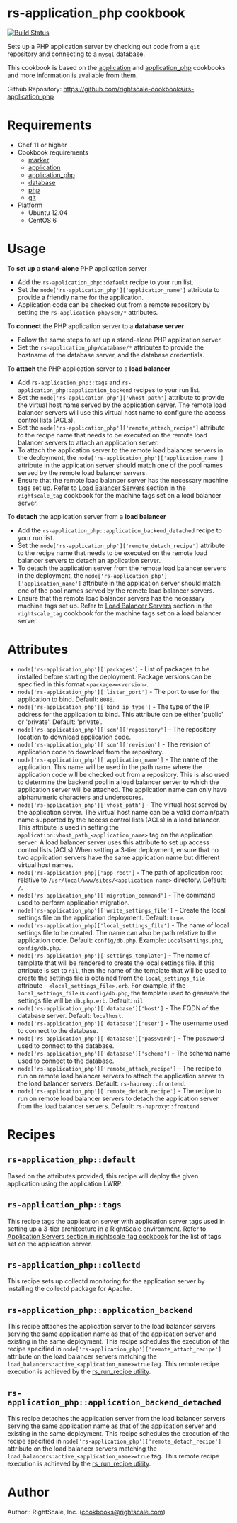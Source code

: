 # rs-application_php cookbook

[![Build Status](https://travis-ci.org/rightscale-cookbooks/rs-application_php.png?branch=master)](https://travis-ci.org/rightscale-cookbooks/rs-application_php)

Sets up a PHP application server by checking out code from a `git` repository and connecting to a `mysql` database.

This cookbook is based on the [application] and [application_php] cookbooks and more information is available from them.

[application]: https://github.com/poise/application/blob/master/README.md
[application_php]: https://github.com/poise/application_php/blob/master/README.md

Github Repository: https://github.com/rightscale-cookbooks/rs-application_php

# Requirements

* Chef 11 or higher
* Cookbook requirements
  * [marker](http://community.opscode.com/cookbooks/marker)
  * [application](http://community.opscode.com/cookbooks/application)
  * [application_php](http://community.opscode.com/cookbooks/application_php)
  * [database](http://community.opscode.com/cookbooks/database)
  * [php](http://community.opscode.com/cookbooks/php)
  * [git](http://community.opscode.com/cookbooks/git)
* Platform
  * Ubuntu 12.04
  * CentOS 6

# Usage

To **set up** a **stand-alone** PHP application server

* Add the `rs-application_php::default` recipe to your run list.
* Set the `node['rs-application_php']['application_name']` attribute to provide a friendly name for
  the application.
* Application code can be checked out from a remote repository by setting the `rs-application_php/scm/*`
  attributes.

To **connect** the PHP application server to a **database server**

* Follow the same steps to set up a stand-alone PHP application server.
* Set the `rs-application_php/database/*` attributes to provide the hostname of the database server,
  and the database credentials.

To **attach** the PHP application server to a **load balancer**

* Add `rs-application_php::tags` and `rs-application_php::application_backend` recipes to your run
  list.
* Set the `node['rs-application_php']['vhost_path']` attribute to provide the virtual host name
  served by the application server. The remote load balancer servers will use this virtual host name
  to configure the access control lists (ACLs).
* Set the `node['rs-application_php']['remote_attach_recipe']` attribute to the recipe name that
  needs to be executed on the remote load balancer servers to attach an application server.
* To attach the application server to the remote load balancer servers in the deployment, the
  `node['rs-application_php']['application_name']` attribute in the application server should match
  one of the pool names served by the remote load balancer servers.
* Ensure that the remote load balancer server has the necessary machine tags set up. Refer to
  [Load Balancer Servers][Load Balancer Servers] section in the `rightscale_tag` cookbook for the
  machine tags set on a load balancer server.

To **detach** the application server from a **load balancer**

* Add the `rs-application_php::application_backend_detached` recipe to your run list.
* Set the `node['rs-application_php']['remote_detach_recipe']` attribute to the recipe name that
  needs to be executed on the remote load balancer servers to detach an application server.
* To detach the application server from the remote load balancer servers in the deployment, the
  `node['rs-application_php']['application_name']` attribute in the application server should match
  one of the pool names served by the remote load balancer servers.
* Ensure that the remote load balancer servers has the necessary machine tags set up. Refer to
  [Load Balancer Servers][Load Balancer Servers] section in the `rightscale_tag` cookbook for the
  machine tags set on a load balancer server.

[Load Balancer Servers]: https://github.com/rightscale-cookbooks/rightscale_tag#load-balancer-servers

# Attributes

* `node['rs-application_php']['packages']` - List of packages to be installed before
  starting the deployment. Package versions can be specified in this format `<package>=<version>`.
* `node['rs-application_php']['listen_port']` - The port to use for the application to bind.
  Default: `8080`.
* `node['rs-application_php']['bind_ip_type']` - The type of the IP address for the application to
  bind. This attribute can be either 'public' or 'private'. Default: 'private'.
* `node['rs-application_php']['scm']['repository']` - The repository location to download
  application code.
* `node['rs-application_php']['scm']['revision']` - The revision of application code to
  download from the repository.
* `node['rs-application_php']['application_name']` - The name of the application. This name will be
  used in the path name where the application code will be checked out from a repository. This is
  also used to determine the backend pool in a load balancer server to which the application server
  will be attached. The application name can only have alphanumeric characters and underscores.
* `node['rs-application_php']['vhost_path']` - The virtual host served by the application server.
  The virtual host name can be a valid domain/path name supported by the access control lists (ACLs)
  in a load balancer. This attribute is used in setting the `application:vhost_path_<application_name>`
  tag on the application server. A load balancer server uses this attribute to set up access control
  lists (ACLs).When setting a 3-tier deployment, ensure that no two application servers have the same
  application name but different virtual host names.
* `node['rs-application_php]['app_root']` - The path of application root relative to
  `/usr/local/www/sites/<application name>` directory. Default: `/`.
* `node['rs-application_php']['migration_command']` - The command used to perform
  application migration.
* `node['rs-application_php']['write_settings_file']` - Create the local settings file on the
  application deployment. Default: `true`.
* `node['rs-application_php]['local_settings_file']` - The name of local settings file to be
  created. The name can also be path relative to the application code. Default: `config/db.php`.
  Example: `LocalSettings.php`, `config/db.php`.
* `node['rs-application_php']['settings_template']` - The name of template that will be
  rendered to create the local settings file. If this attribute is set to `nil`, then the name
  of the template that will be used to create the settings file is obtained from the
  `local_settings_file` attribute - `<local_settings_file>.erb`. For example, if the
  `local_settings_file` is `config/db.php`, the template used to generate the settings file will
  be `db.php.erb`. Default: `nil`
* `node['rs-application_php']['database']['host']` - The FQDN of the database server.
  Default: `localhost`.
* `node['rs-application_php']['database']['user']` - The username used to connect to the
  database.
* `node['rs-application_php']['database']['password']` - The password used to connect to the
  database.
* `node['rs-application_php']['database']['schema']` - The schema name used to connect to the
  database.
* `node['rs-application_php']['remote_attach_recipe']` - The recipe to run on remote load balancer
  servers to attach the application server to the load balancer servers. Default: `rs-haproxy::frontend`.
* `node['rs-application_php']['remote_detach_recipe']` - The recipe to run on remote load balancer
  servers to detach the application server from the load balancer servers. Default: `rs-haproxy::frontend`.


# Recipes

## `rs-application_php::default`

Based on the attributes provided, this recipe will deploy the given application using the application LWRP.

## `rs-application_php::tags`

This recipe tags the application server with application server tags used in setting up a 3-tier architecture
in a RightScale environment. Refer to [Application Servers section in rightscale_tag cookbook][Application Server Tags]
for the list of tags set on the application server.

[Application Server Tags]:https://github.com/rightscale-cookbooks/rightscale_tag#application-servers

## `rs-application_php::collectd`

This recipe sets up collectd monitoring for the application server by installing the collectd package for Apache.

## `rs-application_php::application_backend`

This recipe attaches the application server to the load balancer servers serving the same
application name as that of the application server and existing in the same deployment. This recipe
schedules the execution of the recipe specified in `node['rs-application_php']['remote_attach_recipe']`
attribute on the load balancer servers matching the `load_balancers:active_<application_name>=true`
tag. This remote recipe execution is achieved by the [rs_run_recipe utility][rs_run_recipe Utility].

## `rs-application_php::application_backend_detached`

This recipe detaches the application server from the load balancer servers serving the same
application name as that of the application server and existing in the same deployment.  This recipe
schedules the execution of the recipe specified in `node['rs-application_php']['remote_detach_recipe']`
attribute on the load balancer servers matching the `load_balancers:active_<application_name>=true`
tag. This remote recipe execution is achieved by the [rs_run_recipe utility][rs_run_recipe Utility].

[rs_run_recipe Utility]: http://support.rightscale.com/12-Guides/RightLink/02-RightLink_5.9/Using_RightLink/Command_Line_Utilities#rs_run_recipe

# Author

Author:: RightScale, Inc. (<cookbooks@rightscale.com>)
